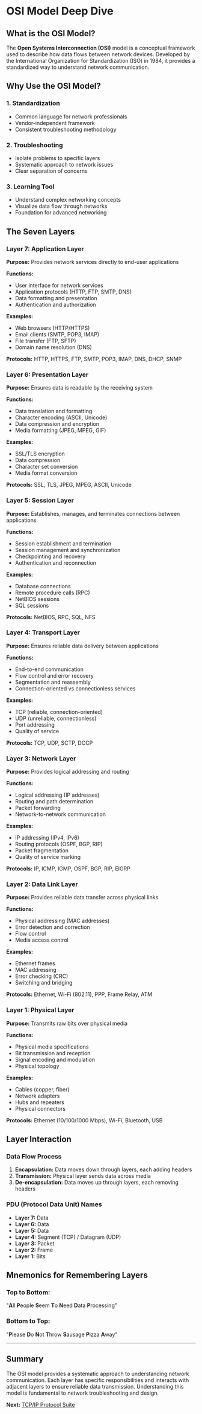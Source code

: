 # OSI Model Deep Dive

## What is the OSI Model?

The **Open Systems Interconnection (OSI)** model is a conceptual framework used to describe how data flows between network devices. Developed by the International Organization for Standardization (ISO) in 1984, it provides a standardized way to understand network communication.

## Why Use the OSI Model?

### 1. **Standardization**
- Common language for network professionals
- Vendor-independent framework
- Consistent troubleshooting methodology

### 2. **Troubleshooting**
- Isolate problems to specific layers
- Systematic approach to network issues
- Clear separation of concerns

### 3. **Learning Tool**
- Understand complex networking concepts
- Visualize data flow through networks
- Foundation for advanced networking

## The Seven Layers

### **Layer 7: Application Layer**
**Purpose:** Provides network services directly to end-user applications

**Functions:**
- User interface for network services
- Application protocols (HTTP, FTP, SMTP, DNS)
- Data formatting and presentation
- Authentication and authorization

**Examples:**
- Web browsers (HTTP/HTTPS)
- Email clients (SMTP, POP3, IMAP)
- File transfer (FTP, SFTP)
- Domain name resolution (DNS)

**Protocols:** HTTP, HTTPS, FTP, SMTP, POP3, IMAP, DNS, DHCP, SNMP

### **Layer 6: Presentation Layer**
**Purpose:** Ensures data is readable by the receiving system

**Functions:**
- Data translation and formatting
- Character encoding (ASCII, Unicode)
- Data compression and encryption
- Media formatting (JPEG, MPEG, GIF)

**Examples:**
- SSL/TLS encryption
- Data compression
- Character set conversion
- Media format conversion

**Protocols:** SSL, TLS, JPEG, MPEG, ASCII, Unicode

### **Layer 5: Session Layer**
**Purpose:** Establishes, manages, and terminates connections between applications

**Functions:**
- Session establishment and termination
- Session management and synchronization
- Checkpointing and recovery
- Authentication and reconnection

**Examples:**
- Database connections
- Remote procedure calls (RPC)
- NetBIOS sessions
- SQL sessions

**Protocols:** NetBIOS, RPC, SQL, NFS

### **Layer 4: Transport Layer**
**Purpose:** Ensures reliable data delivery between applications

**Functions:**
- End-to-end communication
- Flow control and error recovery
- Segmentation and reassembly
- Connection-oriented vs connectionless services

**Examples:**
- TCP (reliable, connection-oriented)
- UDP (unreliable, connectionless)
- Port addressing
- Quality of service

**Protocols:** TCP, UDP, SCTP, DCCP

### **Layer 3: Network Layer**
**Purpose:** Provides logical addressing and routing

**Functions:**
- Logical addressing (IP addresses)
- Routing and path determination
- Packet forwarding
- Network-to-network communication

**Examples:**
- IP addressing (IPv4, IPv6)
- Routing protocols (OSPF, BGP, RIP)
- Packet fragmentation
- Quality of service marking

**Protocols:** IP, ICMP, IGMP, OSPF, BGP, RIP, EIGRP

### **Layer 2: Data Link Layer**
**Purpose:** Provides reliable data transfer across physical links

**Functions:**
- Physical addressing (MAC addresses)
- Error detection and correction
- Flow control
- Media access control

**Examples:**
- Ethernet frames
- MAC addressing
- Error checking (CRC)
- Switching and bridging

**Protocols:** Ethernet, Wi-Fi (802.11), PPP, Frame Relay, ATM

### **Layer 1: Physical Layer**
**Purpose:** Transmits raw bits over physical media

**Functions:**
- Physical media specifications
- Bit transmission and reception
- Signal encoding and modulation
- Physical topology

**Examples:**
- Cables (copper, fiber)
- Network adapters
- Hubs and repeaters
- Physical connectors

**Protocols:** Ethernet (10/100/1000 Mbps), Wi-Fi, Bluetooth, USB

## Layer Interaction

### **Data Flow Process**
1. **Encapsulation:** Data moves down through layers, each adding headers
2. **Transmission:** Physical layer sends data across media
3. **De-encapsulation:** Data moves up through layers, each removing headers

### **PDU (Protocol Data Unit) Names**
- **Layer 7:** Data
- **Layer 6:** Data
- **Layer 5:** Data
- **Layer 4:** Segment (TCP) / Datagram (UDP)
- **Layer 3:** Packet
- **Layer 2:** Frame
- **Layer 1:** Bits

## Mnemonics for Remembering Layers

### **Top to Bottom:**
"**A**ll **P**eople **S**eem **T**o **N**eed **D**ata **P**rocessing"

### **Bottom to Top:**
"**P**lease **D**o **N**ot **T**hrow **S**ausage **P**izza **A**way"

---

## Summary

The OSI model provides a systematic approach to understanding network communication. Each layer has specific responsibilities and interacts with adjacent layers to ensure reliable data transmission. Understanding this model is fundamental to network troubleshooting and design.

**Next:** [TCP/IP Protocol Suite](./tcpip-protocols.md) 